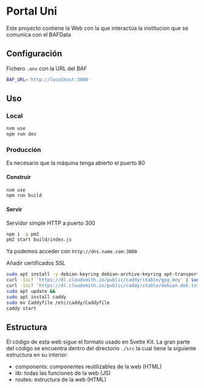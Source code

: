 # Portal Uni

Este proyecto contiene la Web con la que interactúa la institucion que se comunica con el BAFData

## Configuración
Fichero `.env` con la URL del BAF
```bash
BAF_URL='http://localhost:3000'
```

## Uso
### Local
```bash
nvm use
npm run dev
```

### Producción
Es necesario que la máquina tenga abierto el puerto 80
#### Construir
```bash
nvm use
npm run build
```

#### Servir
Servidor simple HTTP a puerto 300
```bash
npm i -g pm2
pm2 start build/index.js
```
Ya podemos acceder con `http://dns.name.com:3000`

Añadir certificados SSL
```bash
sudo apt install -y debian-keyring debian-archive-keyring apt-transport-https &&
curl -1sLf 'https://dl.cloudsmith.io/public/caddy/stable/gpg.key' | sudo gpg --dearmor -o /usr/share/keyrings/caddy-stable-archive-keyring.gpg &&
curl -1sLf 'https://dl.cloudsmith.io/public/caddy/stable/debian.deb.txt' | sudo tee /etc/apt/sources.list.d/caddy-stable.list &&
sudo apt update &&
sudo apt install caddy
sudo mv Caddyfile /etc/caddy/Caddyfile
caddy start
```


## Estructura
El código de esta web sigue el formato usado en Svelte Kit.
La gran parte del código se encuentra dentro del directorio `./src` la cual tiene la siguiente estructura en su interior:

- components: componentes reutilizables de la web (HTML)
- lib: todas las funciones de la web (JS)
- routes: estructura de la web (HTML)
